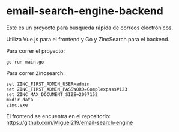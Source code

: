 # email-search-engine-backend

Este es un proyecto para busqueda rápida de correos electrónicos.

Utiliza Vue.js para el frontend y Go y ZincSearch para el backend.

Para correr el proyecto:

```
go run main.go
```

Para correr Zincsearch:

```
set ZINC_FIRST_ADMIN_USER=admin
set ZINC_FIRST_ADMIN_PASSWORD=Complexpass#123
set ZINC_MAX_DOCUMENT_SIZE=2097152
mkdir data
zinc.exe
```

El frontend se encuentra en el repositorio: https://github.com/Miguel219/email-search-engine
